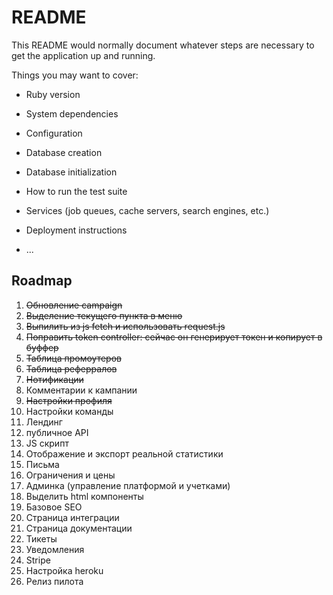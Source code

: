 # README

This README would normally document whatever steps are necessary to get the
application up and running.

Things you may want to cover:

* Ruby version

* System dependencies

* Configuration

* Database creation

* Database initialization

* How to run the test suite

* Services (job queues, cache servers, search engines, etc.)

* Deployment instructions

* ...

## Roadmap

1. ~~Обновление campaign~~
2. ~~Выделение текущего пункта в меню~~
3. ~~Выпилить из js fetch и использовать request.js~~
4. ~~Поправить token controller: сейчас он генерирует токен и копирует в буффер~~
5. ~~Таблица промоутеров~~
6. ~~Таблица реферралов~~
7. ~~Нотификации~~
8. Комментарии к кампании
9. ~~Настройки профиля~~
10. Настройки команды
11. Лендинг
12. публичное API
13. JS скрипт
14. Отображение и экспорт реальной статистики
15. Письма
16. Ограничения и цены
17. Админка (управление платформой и учетками)
18. Выделить html компоненты
19. Базовое SEO 
20. Страница интеграции 
21. Страница документации
22. Тикеты
23. Уведомления
24. Stripe
25. Настройка heroku
26. Релиз пилота
